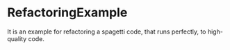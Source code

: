 # RefactoringExample
It is an example for refactoring a spagetti code, that runs perfectly, to high-quality code.
